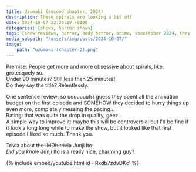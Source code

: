 ```yaml
---
title: Uzumaki (second chapter, 2024)
description: These spirals are looking a bit off
date: 2024-10-07 22:36:29 +0100
categories: [shows, horror shows]
tags: [show reviews, horror, body horror, anime, spooktober 2024, they say the title]
media_subpath: "/assets/img/posts/2024-10-07/"
image:
    path: "uzumaki-(chapter-2).png"
---
```

<span class="reviewsection">Premise:</span> People get more and more obsessive about spirals, like, grotesquely so.<br/>
<span class="reviewsection">Under 90 minutes?</span> Still less than 25 minutes!<br/>
<span class="reviewsection">Do they say the title?</span> Relentlessly.

<span class="reviewsection">One sentence review:</span> so uuuuuuuh i guess they spent all the animation budget on the first episode and SOMEHOW they decided to hurry things up even more, completely messing the pacing...<br/>
<span class="reviewsection">Rating:</span> that was quite the drop in quality, geez.<br/>
<span class="reviewsection">A simple way to improve it:</span> maybe this will be controversial but I'd be fine if it took a long long while to make the show, but it looked like that first episode I liked so much. Thank you.

<span class="reviewsection">Trivia about ~~the IMDb trivia~~ Junji Ito:</span><br/>
*Did you know* Junji Ito is a really nice, charming guy?

{% include embed/youtube.html id='Rxdb7zdvDKc' %}
